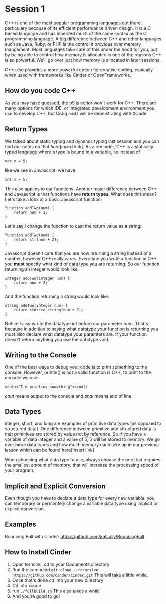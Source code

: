 # Session 1

C++ is one of the most popular programming languages out there, particulary because of its efficient performance driven design. It is a C based language and has inherited much of the same syntax as the C programming language. A big difference between C++ and other languages such as Java, Ruby, or PHP is the control it provides over memory mangement. Most languages take care of this under the hood for you, but by being able to control how memory is allocated is one of the reasons C++ is so powerful. We'll go over just how memory is allocated in later sessions.

C++ also provides a more powerful option for creative coding, espically when used with frameworks like Cinder or OpenFrameworks.

## How do you code C++
As you may have guessed, the p5.js editor won't work for C++. There are many options for which IDE, or integrated development environment you use to develop C++, but Craig and I will be deomstrating with XCode.

## Return Types
We talked about static typing and dynamic typing last session and you can find our notes on that *here*[insert link]. As a reminder, C++ is a statically typed language where a type is bound to a variable, so instead of 

`var x = 5;`

like we see in Javascript, we have

`int x = 5;`

This also applies to our functions. Another major difference between C++ and Javascript is that functions have **return types**. What does this mean? Let's take a look at a basic Javascript function:

```
function addTwo(num) {
	return num + 2;
}
```

Let's say I change the function to cast the return value as a string:

```
function addTwo(num) {
	return str(num + 2);
}
```

Javascript doesn't care that you are now returning a string instead of a number, however C++ really cares. Everytime you write a function in C++ you **must** specify what kind of data type you are returning. So our function returning an integer would look like:

```
integer addTwo(integer num) {
	return num + 2;
}
```

And the function returning a string would look like:

```
string addTwo(integer num) {
	return std::to_string(num + 2);
}
```

Notice I also wrote the datatype *int* before our parameter *num*. That's because in addition to saying what datatype your function is returning you must also declare what datatype your paramters are. If your function doesn't return anything you use the datatype void.

## Writing to the Console
One of the best ways to debug your code is to print something to the console. However, println() is not a valid function is C++, to print to the console we use:

```
cout<<"I'm printing something"<<endl;
```

*cout* means output to the console and *endl* means end of line.

## Data Types
integer, short, and long are examples of primitive data types (as opposed to structured data). One difference between primitive and structured data is that primitives are stored by value not by reference. So if you have a variable of data integer and a value of 5, 5 will be stored to memory. We go over more data types and how much memory each take up in our previous lesson which can be found here[insert link]

When choosing what data type to use, always choose the one that requires the smallest amount of memory, that will increase the processing speed of your program.

## Implicit and Explicit Conversion
Even though you have to declare a data type for every new variable, you can temporary or permantely change a variable data type using implicit or explicit conversion.

## Examples
Bouncing Ball with Cinder: https://github.com/katsully/BouncingBall

## How to Install Cinder
1. Open terminal, cd to your Documents directory
2. Run the command `git clone --recursive https://github.com/cinder/Cinder.git` This will take a little while.
3. Once that's done cd into your new directory
4. Cd into xcode
5. run `./fullbuild.sh` This also takes a while
6. And you're good to go!